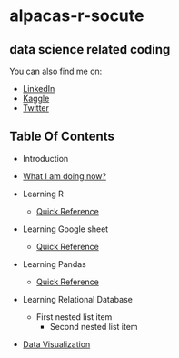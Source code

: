 # alpacas-r-socute
## data science related coding 
You can also find me on:
- [LinkedIn](https://www.linkedin.com/in/cyrusemoreno/)
- [Kaggle](https://www.kaggle.com/cyrusmoreno)
- [Twitter](https://twitter.com/CyrusEMoreno)

## Table Of Contents
- Introduction
- [What I am doing now?](/projects.md)
- Learning R
   - [Quick Reference](/r/quick_ref.md)

- Learning Google sheet
   - [Quick Reference](/gs/quick_ref.md)

- Learning Pandas
   - [Quick Reference](/py/quick_ref.md)

- Learning Relational Database
   - First nested list item
     - Second nested list item

- [Data Visualization](/viz/viz.md)
